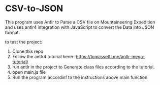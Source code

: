 # CSV-to-JSON

This program uses Antlr to Parse a CSV file on Mountaineering Expedition and uses antlr4 integration with JavaScript to convert the Data into JSON format. 

to test the project: 
1. Clone this repo 
2. Follow the antlr4 tutorial herer: https://tomassetti.me/antlr-mega-tutorial/
3. run antlr in the project to Generate class files according to the tutorial. 
4. open main.js file
5. Run the program accordinf to the instructions above main function. 

